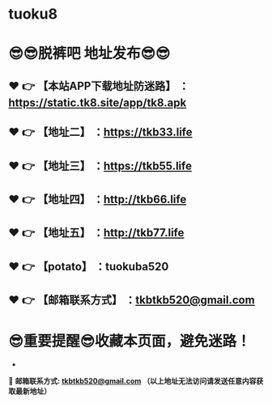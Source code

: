 # tuoku8
:sunglasses::sunglasses:脱裤吧 地址发布:sunglasses::sunglasses:
==
:heart: :point_right: 【本站APP下载地址防迷路】 ：https://static.tk8.site/app/tk8.apk
------
:heart: :point_right: 【地址二】 ：https://tkb33.life
------
:heart: :point_right: 【地址三】 ：https://tkb55.life
------
:heart: :point_right: 【地址四】 ：http://tkb66.life
------
:heart: :point_right: 【地址五】 ：http://tkb77.life
------
:heart: :point_right: 【potato】 ：tuokuba520
------
:heart: :point_right: 【邮箱联系方式】 ：tkbtkb520@gmail.com
------
:sunglasses:重要提醒:sunglasses:收藏本页面，避免迷路！
==

-

:e-mail: __邮箱联系方式: tkbtkb520@gmail.com （以上地址无法访问请发送任意内容获取最新地址）__
